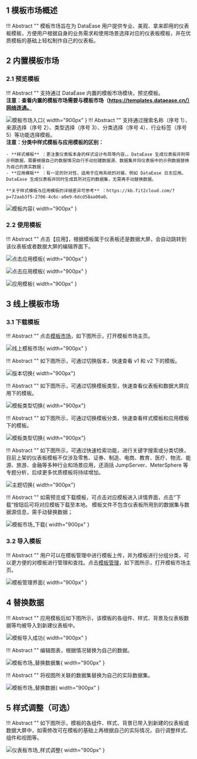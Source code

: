 ## 1 模板市场概述

!!! Abstract ""
    模板市场旨在为 DataEase 用户提供专业、美观、拿来即用的仪表板模板，方便用户根据自身的业务需求和使用场景选择对应的仪表板模板，并在优质模板的基础上轻松制作自己的仪表板。

## 2 内置模板市场

### 2.1 预览模板

!!! Abstract ""
    支持通过 DataEase 内置的模板市场模块，预览模板。   
    **注意：查看内置的模板市场需要与模板市场（https://templates.dataease.cn/）网络连通。**

![模板市场入口](../img/template_market/模板市场入口.png){ width="900px" }
!!! Abstract ""
    支持通过搜索名称（序号 1）、来源选择（序号 2）、类型选择（序号 3）、分类选择（序号 4）、行业标签（序号 5）等功能选择模板。  
    **注意：分类中样式模板与应用模板的区别：**

    - **样式模板** ：更注重仪表板本身的样式设计布局等内容，。DataEase 生成仪表板并附带示例数据，需要根据自己的数据情况自行手动创建数据源、数据集并将仪表板中的示例数据替换为自己的真实数据；
    - **应用模板** ：有一定的针对性，适用于应用系统的对接，例如 DataEase 日志应用。DataEase 生成仪表板并同时生成其所对应的数据集，无需再手动替换数据。

    **关于样式模板与应用模板的详细差异可参考** ：https://kb.fit2cloud.com/?p=72aab3f5-2706-4c6c-a0e9-6dcd58aa00a0。

![模板内容](../img/template_market/模板内容.png){ width="900px" }


### 2.2 使用模板

!!! Abstract ""
    点击【应用】，根据模板属于仪表板还是数据大屏，会自动跳转到该仪表板或者数据大屏的编辑界面下。

![点击应用模板](../img/template_market/点击应用模板.png){ width="900px" }

![点击应用模板](../img/template_market/点击应用模板2.png){ width="900px" }

![应用模板](../img/template_market/应用模板.png){ width="900px" }



## 3 线上模板市场

### 3.1 下载模板

!!! Abstract ""
    点击[模板市场](https://templates-de.fit2cloud.com/)，如下图所示，打开模板市场主页。

![线上模板市场](../img/template_market/线上模板市场.png){ width="900px" }

!!! Abstract ""
    如下图所示，可通过切换版本，快速查看 v1 和 v2 下的模板。

![版本切换](../img/template_market/版本切换.gif){ width="900px"}

!!! Abstract ""
    如下图所示，可通过切换模板类型，快速查看仪表板和数据大屏应用下的模板。

![模板类型切换](../img/template_market/模板类型选择.gif){ width="900px"}

!!! Abstract ""
如下图所示，可通过切换模板分类，快速查看样式模板和应用模板下的模板。

![模板类型切换](../img/template_market/模板类型切换.gif){ width="900px"}

!!! Abstract ""
    如下图所示，可通过快速检索功能，进行关键字搜索或分类切换，目前上架的仪表板模板不仅涉及零售、证券、制造、电商、教育、医疗、物流、能源、旅游、金融等多种行业和场景应用，还涵括 JumpServer、MeterSphere 等专题分析，后续更多优质模板将持续增加。

![主题切换](../img/template_market/主题切换.gif){ width="900px"}

!!! Abstract ""
    如需预览或下载模板，可点击对应模板进入详情界面，点击”下载“按钮后可将对应模板下载至本地。 模板文件不包含仪表板所用到的数据集与数据源信息，需手动替换数据；

![模板市场_下载](../img/template_market/模板下载.png){ width="900px" }


### 3.2 导入模板

!!! Abstract ""
    用户可以在模板管理中进行模板上传，并为模板进行分组分类，可以更方便的对模板进行管理和查找。点击[模板管理](../user_manual/system_management/module.md)，如下图所示，打开模板市场主页。

![模板管理界面](../../img/system_management/模板管理界面.png){ width="900px" }

## 4 替换数据

!!! Abstract ""
    应用模板后如下图所示，该模板的各组件、样式、背景及仪表板数据等均被导入到新建仪表板中。

![模板导入成功](../../img/template_market/应用模板.png){ width="900px" }

!!! Abstract ""
    编辑图表，根据情况替换为自己的数据。

![模板市场_替换数据集](../img/template_market/模板替换数据集.png){ width="900px" }

!!! Abstract ""
    将视图所关联的数据集替换为自己的实际数据集。

![模板市场_替换数据](../img/template_market/替换数据集.png){ width="900px" }

## 5 样式调整（可选）

!!! Abstract ""
    如下图所示，模板的各组件、样式、背景已带入到新建的仪表板或数据大屏中，如需修改可在模板的基础上再根据自己的实际情况，自行调整样式、组件和视图等。

![仪表板市场_样式调整](../img/template_market/样式调整.png){ width="900px" }